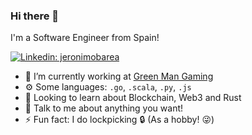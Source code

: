 ### Hi there 👋

I'm a Software Engineer from Spain!

[![Linkedin: jeronimobarea](https://img.shields.io/badge/-Linkedin-blue?style=flat-square&logo=Linkedin&logoColor=white&link=https://www.linkedin.com/in/jeronimobarealucas/)](https://www.linkedin.com/in/jeronimobarealucas/)

* 🔭 I’m currently working at [Green Man Gaming](https://www.greenmangaming.com/)
* ⚙️ Some languages: `.go`, `.scala`, `.py`, `.js`
* 🌱 Looking to learn about Blockchain, Web3 and Rust
* 💬 Talk to me about anything you want!
* ⚡ Fun fact: I do lockpicking 🔒 (As a hobby! 😜)
